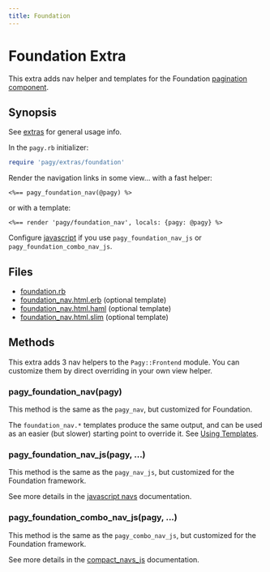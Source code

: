 ```yaml
---
title: Foundation
---
```

# Foundation Extra

This extra adds nav helper and templates for the Foundation [pagination component](https://foundation.zurb.com/sites/docs/pagination.html).

## Synopsis

See [extras](../extras.md) for general usage info.

In the `pagy.rb` initializer:

```ruby
require 'pagy/extras/foundation'
```

Render the navigation links in some view...
with a fast helper:

```erb
<%== pagy_foundation_nav(@pagy) %>
```

or with a template:

```erb
<%== render 'pagy/foundation_nav', locals: {pagy: @pagy} %>
```

Configure [javascript](../extras.md#javascript) if you use `pagy_foundation_nav_js` or `pagy_foundation_combo_nav_js`.

## Files

- [foundation.rb](https://github.com/ddnexus/pagy/blob/master/lib/pagy/extras/foundation.rb)
- [foundation_nav.html.erb](https://github.com/ddnexus/pagy/blob/master/lib/templates/foundation_nav.html.erb) (optional template)
- [foundation_nav.html.haml](https://github.com/ddnexus/pagy/blob/master/lib/templates/foundation_nav.html.haml) (optional template)
- [foundation_nav.html.slim](https://github.com/ddnexus/pagy/blob/master/lib/templates/foundation_nav.html.slim)  (optional template)

## Methods

This extra adds 3 nav helpers to the `Pagy::Frontend` module. You can customize them by direct overriding in your own view helper.

### pagy_foundation_nav(pagy)

This method is the same as the `pagy_nav`, but customized for Foundation.

The `foundation_nav.*` templates produce the same output, and can be used as an easier (but slower) starting point to override it. See [Using Templates](../how-to.md#using-templates).

### pagy_foundation_nav_js(pagy, ...)

This method is the same as the `pagy_nav_js`, but customized for the Foundation framework.

See more details in the [javascript navs](navs.md#javascript-navs) documentation.

### pagy_foundation_combo_nav_js(pagy, ...)

This method is the same as the `pagy_combo_nav_js`, but customized for the Foundation framework.

See more details in the [compact_navs_js](navs.md#javascript-combo-navs)  documentation.
